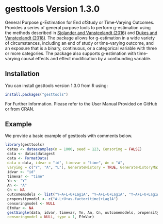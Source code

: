 
# gesttools Version 1.3.0

<!-- badges: start -->
<!-- badges: end -->

General Purpose g-Estimation for End ofStudy or Time-Varying Outcomes.  
Provides a series of general purpose tools to perform g-estimation using the methods described in [Sjolander and Vansteelandt (2016)](https://www.degruyter.com/document/doi/10.1515/em-2015-0005/html) and [Dukes and Vansteelandt (2018)](https://academic.oup.com/aje/article/187/5/1079/4930819). 
The package allows for g-estimation in a wide variety of circumstances, including an end of study or time-varying outcome, and an exposure that is a binary, continuous, or a categorical variable with three or more categories.
The package also supports g-estimation with time-varying causal effects and effect modification by a confounding variable.


## Installation

You can install gesttools version 1.3.0 from R using:

``` r
install.packages("gesttools")
```
For Further Information. Please refer to the User Manual Provided on GitHub or from CRAN.

## Example

We provide a basic example of gesttools with comments below.

``` r
library(gesttools)
 datas <- dataexamples(n = 1000, seed = 123, Censoring = FALSE)
 data <- datas$datagest
 data <- FormatData(
 data = data, idvar = "id", timevar = "time", An = "A",
 varying = c("Y", "A", "L"), GenerateHistory = TRUE, GenerateHistoryMax = 1)
 idvar <- "id"
 timevar <- "time"
 Yn <- "Y"
 An <- "A"
 Cn <- NA
 outcomemodels <- list("Y~A+L+U+Lag1A", "Y~A+L+U+Lag1A", "Y~A+L+U+Lag1A")
 propensitymodel <- c("A~L+U+as.factor(time)+Lag1A")
 censoringmodel <- NULL
 EfmVar <- NA
 gestSingle(data, idvar, timevar, Yn, An, Cn, outcomemodels, propensitymodel,
 censoringmodel = NULL, type = 1, EfmVar)

```
